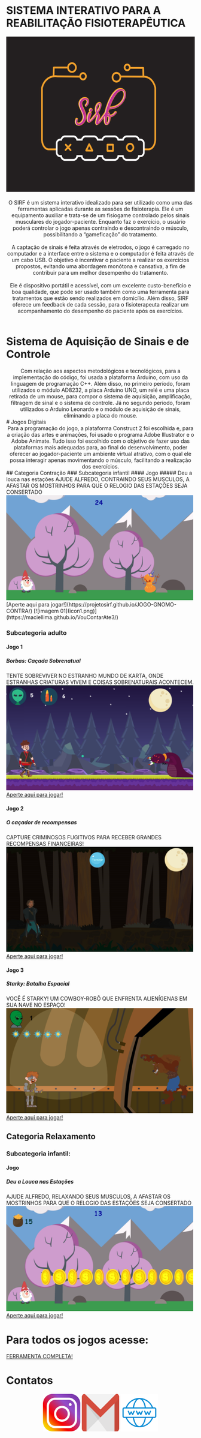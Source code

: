 
# SISTEMA INTERATIVO PARA A REABILITAÇÃO FISIOTERAPÊUTICA

<center>
<img src="LOGO.PNG" width="558" height="414"> 
</center>

<br>
<center>
O SIRF é um sistema interativo idealizado para ser utilizado como uma das ferramentas aplicadas durante as sessões de fisioterapia. Ele é um equipamento auxiliar e trata-se de um fisiogame controlado pelos sinais musculares do jogador-paciente. Enquanto faz o exercício, o usuário poderá controlar o jogo apenas contraindo e descontraindo o músculo, possibilitando a “gameficação” do tratamento.
<br>
  <br>
A captação de sinais é feita através de eletrodos, o jogo é carregado no computador e a interface entre o sistema e o computador é feita através de um cabo USB. O objetivo é incentivar o paciente a realizar os exercícios propostos, evitando uma abordagem monótona e cansativa, a fim de contribuir para um melhor desempenho do tratamento.
<br>
  <br>
Ele é dispositivo portátil e acessível, com um excelente custo-benefício e boa qualidade, que pode ser usado também como uma ferramenta para tratamentos que estão sendo realizados em domicílio. Além disso, SIRF oferece um feedback de cada sessão, para o fisioterapeuta realizar um acompanhamento do desempenho do paciente após os exercícios.
</center>
<br>

# Sistema de Aquisição de Sinais e de Controle
<center>
Com relação aos aspectos metodológicos e tecnológicos, para a implementação do código, foi usada a plataforma Arduino, com uso da linguagem de programação C++. Além disso, no primeiro período, foram utilizados o módulo AD8232, a placa Arduino UNO, um relé e uma placa retirada de um mouse, para compor o sistema de aquisição, amplificação, filtragem de sinal e o sistema de controle. Já no segundo período, foram utilizados o Arduino Leonardo e o módulo de aquisição de sinais, eliminando a placa do mouse. 
</center>
# Jogos Digitais
<center>
Para a programação do jogo, a plataforma Construct 2 foi escolhida e, para a criação das artes e animações, foi usado o programa Adobe Illustrator e o Adobe Animate. Tudo isso foi escolhido com o objetivo de fazer uso das plataformas mais adequadas para, ao final do desenvolvimento, poder oferecer ao jogador-paciente um ambiente virtual atrativo, com o qual ele possa interagir apenas movimentando o músculo, facilitando a realização dos exercícios.
</center>
## Categoria Contração
### Subcategoria infantil
#### Jogo
##### Deu a louca nas estações
AJUDE ALFREDO, CONTRAINDO SEUS MUSCULOS, A AFASTAR OS MOSTRINHOS PARA QUE O RELOGIO DAS ESTAÇÕES SEJA CONSERTADO
<img src="icon1.png" width="500" height="280"> 
<br>
[Aperte aqui para jogar!](https://projetosirf.github.io/JOGO-GNOMO-CONTRA/)
[![imagem 01](icon1.png)](https://maciellima.github.io/VouContarAte3/)


### Subcategoria adulto
#### Jogo 1
##### Borbas: Caçada Sobrenatual
TENTE SOBREVIVER NO ESTRANHO MUNDO DE KARTA, ONDE ESTRANHAS CRIATURAS VIVEM E COISAS SOBRENATURAIS ACONTECEM.
<img src="icon3.png" width="500" height="280"> 
<br>
[Aperte aqui para jogar!](https://projetosirf.github.io/JOGO1-BORBINHA/)


#### Jogo 2
##### O caçador de recompensas
CAPTURE CRIMINOSOS FUGITIVOS PARA RECEBER GRANDES RECOMPENSAS FINANCEIRAS!
<img src="2020-03-22 (4).png" width="500" height="280"> 
<br>
[Aperte aqui para jogar!](https://projetosirf.github.io/JOGO3-JACKE/)


#### Jogo 3
##### Starky: Batalha Espacial
VOCÊ É STARKY! UM COWBOY-ROBÔ QUE ENFRENTA ALIENÍGENAS EM SUA NAVE NO ESPAÇO!
<img src="icon4.png" width="500" height="280"> 
<br>
[Aperte aqui para jogar!](https://projetosirf.github.io/JOGO2-STARKY/)


## Categoria Relaxamento

### Subcategoria infantil:
#### Jogo
##### Deu a Louca nas Estações
AJUDE ALFREDO, RELAXANDO SEUS MUSCULOS, A AFASTAR OS MOSTRINHOS PARA QUE O RELOGIO DAS ESTAÇÕES SEJA CONSERTADO
<img src="icon2.png" width="500" height="280"> 
<br>
[Aperte aqui para jogar!](https://projetosirf.github.io/JOGO-RELAX-GNOMO/)


# Para todos os jogos acesse:
[FERRAMENTA COMPLETA!](https://projetosirf.github.io/OFICIAL/)


# Contatos
<center>
<a href="https://www.instagram.com/projetosirf" target="_blank">
<img title="INSTAGRAM" alt="NOME" src="i.png" width="100" height="100"/></a>
<a href="sirfgame10@gmail.com" target="_blank">
<img title="INSTAGRAM" alt="NOME" src="g.png" width="100" height="100"/></a>
<a href="https://www.facebook.com/maciel.araujo.3150" target="_blank">
<img title="FACEBOOK" alt="NOME" src="w.png" width="100" height="100"  /></a>
</center>

